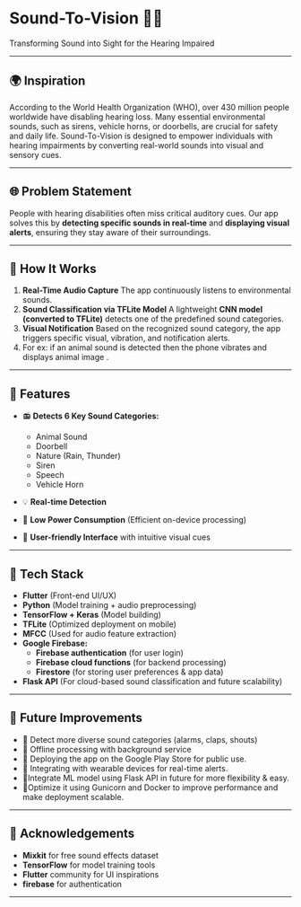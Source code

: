 # Sound-To-Vision 🎵👀

Transforming Sound into Sight for the Hearing Impaired

---

## 🌍 Inspiration

According to the World Health Organization (WHO), over 430 million people worldwide have disabling hearing loss. Many essential environmental sounds, such as sirens, vehicle horns, or doorbells, are crucial for safety and daily life. Sound-To-Vision is designed to empower individuals with hearing impairments by converting real-world sounds into visual and sensory cues.

---

## 🌐 Problem Statement
People with hearing disabilities often miss critical auditory cues. Our app solves this by **detecting specific sounds in real-time** and **displaying visual alerts**, ensuring they stay aware of their surroundings.

---
## 🔧 How It Works

1.  **Real-Time Audio Capture**
   The app continuously listens to environmental sounds.
2. **Sound Classification via TFLite Model**  A lightweight **CNN model (converted to TFLite)** detects one of the predefined sound categories.
3. **Visual Notification**
   Based on the recognized sound category, the app triggers specific visual, vibration, and notification alerts.
4. For ex: if an animal sound is detected then the phone vibrates and displays animal image .
---

## 🎉 Features
- 📻 **Detects 6 Key Sound Categories:**
  - Animal Sound
  - Doorbell
  - Nature (Rain, Thunder)
  - Siren
  - Speech
  - Vehicle Horn

- 💡 **Real-time Detection**
- 🔄 **Low Power Consumption** (Efficient on-device processing)
- 🎨 **User-friendly Interface** with intuitive visual cues

---

## 🚀 Tech Stack
- **Flutter** (Front-end UI/UX)
- **Python** (Model training + audio preprocessing)
- **TensorFlow + Keras** (Model building)
- **TFLite** (Optimized deployment on mobile)
- **MFCC** (Used for audio feature extraction)
- **Google Firebase:** 
  - **Firebase authentication** (for user login) 
  - **Firebase cloud functions** (for backend processing) 
  - **Firestore** (for storing user preferences & app data)
- **Flask API** (For cloud-based sound classification and future scalability)

---
## 🚀 Future Improvements
- 🔹 Detect more diverse sound categories (alarms, claps, shouts)
- 🔹 Offline processing with background service
- 🔹 Deploying the app on the Google Play Store for public use.
- 🔹 Integrating with wearable devices for real-time alerts.
- 🔹Integrate ML model using Flask API in future for more flexibility & easy.
- 🔹Optimize it using Gunicorn and Docker to improve performance and make deployment scalable.

---

## 🙏 Acknowledgements
- **Mixkit** for free sound effects dataset
- **TensorFlow** for model training tools
- **Flutter** community for UI inspirations
- **firebase** for authentication

---


